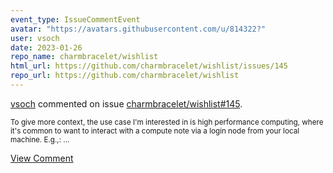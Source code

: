```yaml
---
event_type: IssueCommentEvent
avatar: "https://avatars.githubusercontent.com/u/814322?"
user: vsoch
date: 2023-01-26
repo_name: charmbracelet/wishlist
html_url: https://github.com/charmbracelet/wishlist/issues/145
repo_url: https://github.com/charmbracelet/wishlist
---
```


<a href='https://github.com/vsoch' target='_blank'>vsoch</a> commented on issue <a href='https://github.com/charmbracelet/wishlist/issues/145' target='_blank'>charmbracelet/wishlist#145</a>.

<small>To give more context, the use case I'm interested in is high performance computing, where it's common to want to interact with a compute note via a login node from your local machine. E.g.,:...</small>

<a href='https://github.com/charmbracelet/wishlist/issues/145' target='_blank'>View Comment</a>